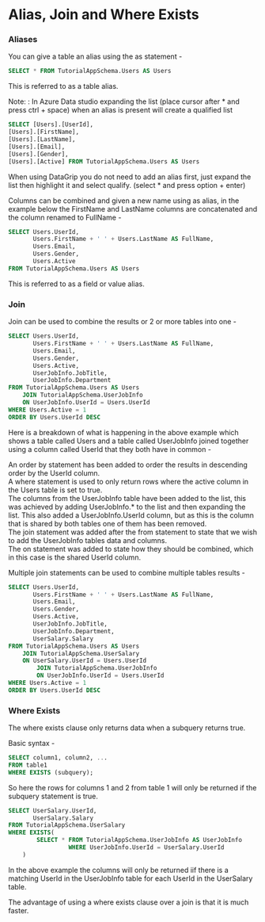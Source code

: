 # Alias, Join and Where Exists

### Aliases

You can give a table an alias using the as statement -

```SQL
SELECT * FROM TutorialAppSchema.Users AS Users
```

This is referred to as a table alias.

Note:
: In Azure Data studio expanding the list (place cursor after * and press ctrl + space) when an alias
is present will create a qualified list
```SQL
SELECT [Users].[UserId],
[Users].[FirstName],
[Users].[LastName],
[Users].[Email],
[Users].[Gender],
[Users].[Active] FROM TutorialAppSchema.Users AS Users
```
When using DataGrip you do not need to add an alias first, just expand the list then highlight it
and select qualify. (select * and press option + enter)

Columns can be combined and given a new name using as alias, in the example below the FirstName and LastName
columns are concatenated and the column renamed to FullName -

```SQL
SELECT Users.UserId,
       Users.FirstName + ' ' + Users.LastName AS FullName,
       Users.Email,
       Users.Gender,
       Users.Active
FROM TutorialAppSchema.Users AS Users
```

This is referred to as a field or value alias.

### Join

Join can be used to combine the results or 2 or more tables into one -

```SQL
SELECT Users.UserId,
       Users.FirstName + ' ' + Users.LastName AS FullName,
       Users.Email,
       Users.Gender,
       Users.Active,
       UserJobInfo.JobTitle,
       UserJobInfo.Department
FROM TutorialAppSchema.Users AS Users
    JOIN TutorialAppSchema.UserJobInfo
    ON UserJobInfo.UserId = Users.UserId
WHERE Users.Active = 1
ORDER BY Users.UserId DESC
```

Here is a breakdown of what is happening in the above example which shows a table called Users
and a table called UserJobInfo joined together using a column called UserId that they both
have in common -

An order by statement has been added to order the results in descending order by the UserId column.   
A where statement is used to only return rows where the active column in the Users table is set to true.   
The columns from the UserJobInfo table have been added to the list, this was achieved by adding UserJobInfo.*
to the list and then expanding the list. This also added a UserJobInfo.UserId column, but as this is the column
that is shared by both tables one of them has been removed.   
The join statement was added after the from statement to state that we wish to add the UserJobInfo tables data
and columns.   
The on statement was added to state how they should be combined, which in this case is the shared UserId column.

Multiple join statements can be used to combine multiple tables results -

```SQL
SELECT Users.UserId,
       Users.FirstName + ' ' + Users.LastName AS FullName,
       Users.Email,
       Users.Gender,
       Users.Active,
       UserJobInfo.JobTitle,
       UserJobInfo.Department,
       UserSalary.Salary
FROM TutorialAppSchema.Users AS Users
    JOIN TutorialAppSchema.UserSalary
    ON UserSalary.UserId = Users.UserId
        JOIN TutorialAppSchema.UserJobInfo
        ON UserJobInfo.UserId = Users.UserId
WHERE Users.Active = 1
ORDER BY Users.UserId DESC
```

### Where Exists

The where exists clause only returns data when a subquery returns true.

Basic syntax -

```SQL
SELECT column1, column2, ...
FROM table1
WHERE EXISTS (subquery);
```

So here the rows for columns 1 and 2 from table 1 will only be returned if the subquery statement is true.

```SQL
SELECT UserSalary.UserId,
       UserSalary.Salary
FROM TutorialAppSchema.UserSalary
WHERE EXISTS(
        SELECT * FROM TutorialAppSchema.UserJobInfo AS UserJobInfo
                 WHERE UserJobInfo.UserId = UserSalary.UserId
    )
```

In the above example the columns will only be returned iif there is a matching UserId in the UserJobInfo
table for each UserId in the UserSalary table.

The advantage of using a where exists clause over a join is that it is much faster.